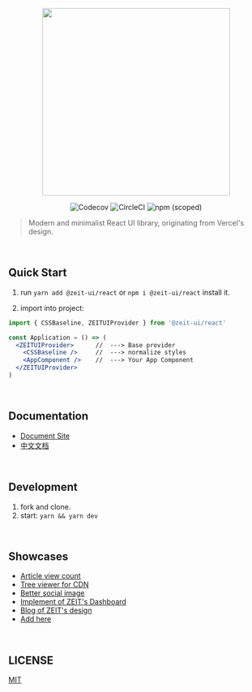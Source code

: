 <p align="center" height="370">
<img align="center" height="370" src="https://user-images.githubusercontent.com/11304944/76085431-fd036480-5fec-11ea-8412-9e581425344a.png">
</p>

<p align="center">
<img alt="Codecov" src="https://img.shields.io/codecov/c/github/zeit-ui/react?style=for-the-badge&labelColor=000000">
<img alt="CircleCI" src="https://img.shields.io/circleci/build/github/zeit-ui/react?style=for-the-badge&labelColor=000000">
<img alt="npm (scoped)" src="https://img.shields.io/npm/v/@zeit-ui/react?style=for-the-badge&labelColor=000000">
</p>
  
> Modern and minimalist React UI library, originating from Vercel's design.


<br/>

## Quick Start

1. run `yarn add @zeit-ui/react` or `npm i @zeit-ui/react` install it.

2. import into project:

```jsx
import { CSSBaseline, ZEITUIProvider } from '@zeit-ui/react'

const Application = () => (
  <ZEITUIProvider>      //  ---> Base provider
    <CSSBaseline />     //  ---> normalize styles
    <AppComponent />    //  ---> Your App Component
  </ZEITUIProvider>
)
```

<br/>

## Documentation

- [Document Site](https://react.zeit-ui.co)
- [中文文档](https://react.zeit-ui.co/zh-cn)

<br/>

## Development

1. fork and clone.
2. start: `yarn && yarn dev`

<br/>

## Showcases

- [Article view count](https://docs.views.show/)
- [Tree viewer for CDN](https://cdn.unix.bio/)
- [Better social image](https://img.unix.bio/)
- [Implement of ZEIT's Dashboard](https://github.com/ofekashery/zeit-dashboard-template)
- [Blog of ZEIT's design](https://github.com/unix/unix.bio)
- [Add here](https://github.com/zeit-ui/react/issues/new)

<br/>

## LICENSE
[MIT](./LICENSE)
